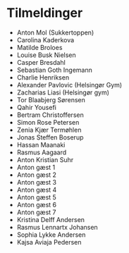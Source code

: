 # Tilmeldinger
* Anton Mol (Sukkertoppen)
* Carolina Kaderkova
* Matilde Broloes
* Louise Busk Nielsen 
* Casper Bresdahl 
* Sebastian Goth Ingemann
* Charlie Henriksen
* Alexander Pavlovic (Helsingør Gym)
* Zacharias Liasi (Helsingør gym)
* Tor Blaabjerg Sørensen
* Qahir Yousefi
* Bertram Christoffersen
* Simon Rose Petersen
* Zenia Kjær Termøhlen
* Jonas Steffen Boserup
* Hassan Maanaki 
* Rasmus Aagaard
* Anton Kristian Suhr 
* Anton gæst 1  
* Anton gæst 2
* Anton gæst 3
* Anton gæst 4
* Anton gæst 5
* Anton gæst 6
* Anton gæst 7
* Kristina Delff Andersen
* Rasmus Lennartx Johansen
* Sophia Lykke Andersen
* Kajsa Aviaja Pedersen
